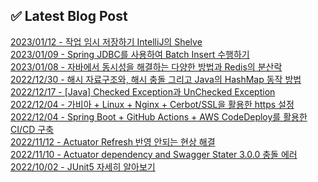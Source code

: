 
## ✅ Latest Blog Post

[2023/01/12 - 작업 임시 저장하기 IntelliJ의 Shelve](https://dkswnkk.tistory.com/683) <br/>
[2023/01/09 - Spring JDBC를 사용하여 Batch Insert 수행하기](https://dkswnkk.tistory.com/682) <br/>
[2023/01/08 - 자바에서 동시성을 해결하는 다양한 방법과 Redis의 분산락](https://dkswnkk.tistory.com/681) <br/>
[2022/12/30 - 해시 자료구조와, 해시 충돌 그리고 Java의 HashMap 동작 방법](https://dkswnkk.tistory.com/679) <br/>
[2022/12/17 - [Java] Checked Exception과 UnChecked Exception](https://dkswnkk.tistory.com/677) <br/>
[2022/12/04 - 가비아 + Linux + Nginx + Cerbot/SSL을 활용한 https 설정](https://dkswnkk.tistory.com/675) <br/>
[2022/12/04 - Spring Boot + GitHub Actions + AWS CodeDeploy를 활용한 CI/CD 구축](https://dkswnkk.tistory.com/674) <br/>
[2022/11/12 - Actuator Refresh 반영 안되는 현상 해결](https://dkswnkk.tistory.com/673) <br/>
[2022/11/10 - Actuator dependency and Swagger Stater 3.0.0 충돌 에러](https://dkswnkk.tistory.com/672) <br/>
[2022/10/02 - JUnit5 자세히 알아보기](https://dkswnkk.tistory.com/667) <br/>
